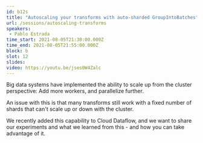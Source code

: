 ```yaml
---
id: b12s
title: "Autoscaling your transforms with auto-sharded GroupIntoBatches"
url: /sessions/autoscaling-transforms
speakers:
 - Pablo Estrada
time_start: 2021-08-05T21:30:00.000Z
time_end: 2021-08-05T21:55:00.000Z
block: b
slot: 12
slides: 
video: https://youtu.be/jses0W4Zalc
---
```


Big data systems have implemented the ability to scale up from the cluster perspective: Add more workers, and parallelize further.

An issue with this is that many transforms still work with a fixed number of shards that can't scale up or down with the cluster.

We recently added this capability to Cloud Dataflow, and we want to share our experiments and what we learned from this - and how you can take advantage of it.